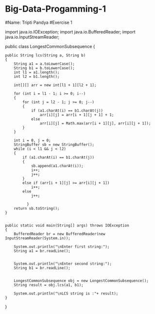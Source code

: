 # Big-Data-Progamming-1

#Name: Tripti Pandya
#Exercise 1

import java.io.IOException;
import java.io.BufferedReader;
import java.io.InputStreamReader;
 
public class  LongestCommonSubsequence
{    
    
    public String lcs(String a, String b)
    {
    	String a1 = a.toLowerCase();
    	String b1 = b.toLowerCase();
    	int l1 = a1.length();
        int l2 = b1.length();
        
        int[][] arr = new int[l1 + 1][l2 + 1];
 
        for (int i = l1 - 1; i >= 0; i--)
        {
            for (int j = l2 - 1; j >= 0; j--)
            {
                if (a1.charAt(i) == b1.charAt(j))
                    arr[i][j] = arr[i + 1][j + 1] + 1;
                else 
                    arr[i][j] = Math.max(arr[i + 1][j], arr[i][j + 1]);
            }
        }
 
        int i = 0, j = 0;
        StringBuffer sb = new StringBuffer();
        while (i < l1 && j < l2) 
        {
            if (a1.charAt(i) == b1.charAt(j)) 
            {
                sb.append(a1.charAt(i));
                i++;
                j++;
            }
            else if (arr[i + 1][j] >= arr[i][j + 1]) 
                i++;
            else
                j++;
            
              }
        return sb.toString();
    }
 
    
    public static void main(String[] args) throws IOException
    {    
        BufferedReader br = new BufferedReader(new InputStreamReader(System.in));
         
        System.out.println("\nEnter first string:");
        String a1 = br.readLine();
       
 
        System.out.println("\nEnter second string:");
        String b1 = br.readLine();
       
 
        LongestCommonSubsequence obj = new LongestCommonSubsequence(); 
        String result = obj.lcs(a1, b1);
 
        System.out.println("\nLCS string is :"+ result);
    }
}



